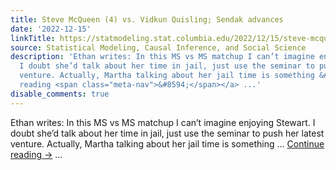 ```yaml
---
title: Steve McQueen (4) vs. Vidkun Quisling; Sendak advances
date: '2022-12-15'
linkTitle: https://statmodeling.stat.columbia.edu/2022/12/15/steve-mcqueen-4-vs-vidkun-quisling-sendak-advances/
source: Statistical Modeling, Causal Inference, and Social Science
description: 'Ethan writes: In this MS vs MS matchup I can’t imagine enjoying Stewart.
  I doubt she’d talk about her time in jail, just use the seminar to push her latest
  venture. Actually, Martha talking about her jail time is something &#8230; <a href="https://statmodeling.stat.columbia.edu/2022/12/15/steve-mcqueen-4-vs-vidkun-quisling-sendak-advances/">Continue
  reading <span class="meta-nav">&#8594;</span></a> ...'
disable_comments: true
---
```

Ethan writes: In this MS vs MS matchup I can’t imagine enjoying Stewart. I doubt she’d talk about her time in jail, just use the seminar to push her latest venture. Actually, Martha talking about her jail time is something &#8230; <a href="https://statmodeling.stat.columbia.edu/2022/12/15/steve-mcqueen-4-vs-vidkun-quisling-sendak-advances/">Continue reading <span class="meta-nav">&#8594;</span></a> ...